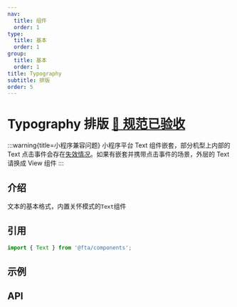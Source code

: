 ```yaml
---
nav:
  title: 组件
  order: 1
type:
  title: 基本
  order: 1
group:
  title: 基本
  order: 1
title: Typography
subtitle: 排版
order: 5
---
```


# Typography 排版 <Badge>[🎨 规范已验收](https://mastergo.com/file/88610980371425?page_id=96%3A3945&layer_id=153%3A4750)</Badge>

:::warning{title=小程序兼容问题}
小程序平台 Text 组件嵌套，部分机型上内部的 Text 点击事件会存在[失效情况](https://developers.weixin.qq.com/community/develop/doc/0008e8d9398e88d2c7674d10e5b000?_at=1680925307704)。如果有嵌套并携带点击事件的场景，外层的 Text 请换成 View 组件
:::

## 介绍

文本的基本格式，内置关怀模式的`Text`组件

## 引用

```jsx | pure
import { Text } from '@fta/components';
```

## 示例

## API
